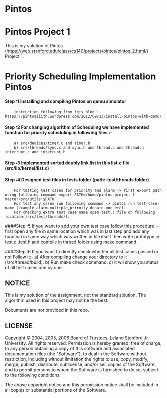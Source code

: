 # Pintos

Pintos Project 1
================

This is my solution of Pintos (https://web.stanford.edu/class/cs140/projects/pintos/pintos_2.html/) Project 1.

Priority Scheduling Implementation Pintos
=========================================

#### Step :1 Installing and compiling Pintos on qemu simulator
        instruction following from this blog :-https://pintosiiith.wordpress.com/2012/09/13/install-pintos-with-qemu/

#### Step :2 For changing algorithm of Scheduling we have implemented function for priority scheduling in following files :-
        a) src/devices/timer.c and timer.h
        b) src/threads/sync.c and sync.h and thread.c and thread.h interrupt.c and interrupt.h

#### Step :3 Implemented sorted doubly link list in this list.c file (src/lib/kernel/list.c)

#### Step :4 Designed test files in tests folder (path:-test/threads folder)
        For testing test cases for priority and alarm -> first export path using following command export PATH=/home/pintos-project-1-master/src/utils:$PATH
        For test any cases run following command -> pintos run test-case-name (example alarm-multiple,priroity-donate-one etc). 
        For checking extra test case name open test.c file on following location(/src/test/threads/).

####Step :5  If you want to add your own test case follow this procedure :-
         first open any file in same location which was in last step and add any function in same way which was written in file itself then write prototype in test.c 
         ,test.h and compile in thread folder using make command.

####Step :6 If you want to directly check whether all test cases passed or not Follow it:-
         a)  After compiling change your directory to it (/src/thread/build).
         b)  Run make check command.
         c)  it wil show you status of all test cases one by one.

NOTICE
------

This is my solution of the assignment, not the standard solution. The algorithm used in this project may not be the best.

Documents are not provided in this repo.

LICENSE
-------

Copyright © 2004, 2005, 2006 Board of Trustees, Leland Stanford Jr. University. All rights reserved.
Permission is hereby granted, free of charge, to any person obtaining a copy of this software and associated documentation files (the "Software"), to deal in the Software without restriction, including without limitation the rights to use, copy, modify, merge, publish, distribute, sublicense, and/or sell copies of the Software, and to permit persons to whom the Software is furnished to do so, subject to the following conditions:

The above copyright notice and this permission notice shall be included in all copies or substantial portions of the Software.


